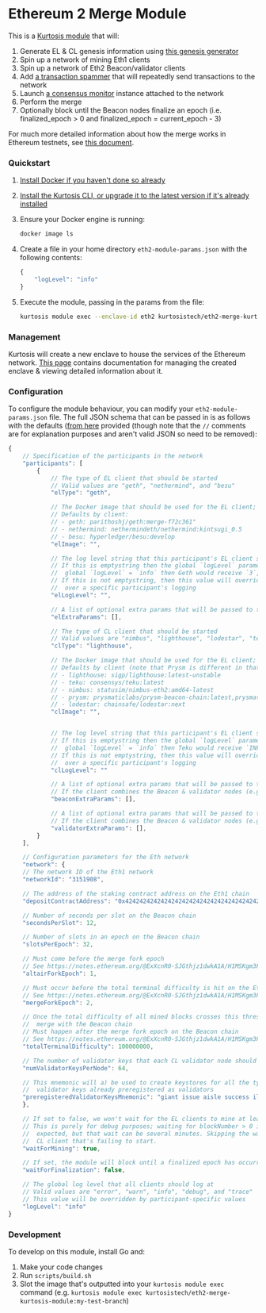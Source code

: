 Ethereum 2 Merge Module
=======================
This is a [Kurtosis module][module-docs] that will:

1. Generate EL & CL genesis information using [this genesis generator](https://github.com/skylenet/ethereum-genesis-generator)
1. Spin up a network of mining Eth1 clients
1. Spin up a network of Eth2 Beacon/validator clients
1. Add [a transaction spammer](https://github.com/kurtosis-tech/tx-fuzz) that will repeatedly send transactions to the network
1. Launch [a consensus monitor](https://github.com/ralexstokes/ethereum_consensus_monitor) instance attached to the network
1. Perform the merge
1. Optionally block until the Beacon nodes finalize an epoch (i.e. finalized_epoch > 0 and finalized_epoch = current_epoch - 3)

For much more detailed information about how the merge works in Ethereum testnets, see [this document](https://notes.ethereum.org/@ExXcnR0-SJGthjz1dwkA1A/H1MSKgm3F).

### Quickstart
1. [Install Docker if you haven't done so already][docker-installation]
1. [Install the Kurtosis CLI, or upgrade it to the latest version if it's already installed][kurtosis-cli-installation]
1. Ensure your Docker engine is running:
    ```bash
    docker image ls
    ```
1. Create a file in your home directory `eth2-module-params.json` with the following contents:

    ```javascript
    {
        "logLevel": "info"
    }
    ```

1. Execute the module, passing in the params from the file:
    ```bash
    kurtosis module exec --enclave-id eth2 kurtosistech/eth2-merge-kurtosis-module --execute-params "$(cat ~/eth2-module-params.json)"
    ```

### Management
Kurtosis will create a new enclave to house the services of the Ethereum network. [This page][using-the-cli] contains documentation for managing the created enclave & viewing detailed information about it.

### Configuration
To configure the module behaviour, you can modify your `eth2-module-params.json` file. The full JSON schema that can be passed in is as follows with the defaults ([from here](https://github.com/kurtosis-tech/eth2-merge-kurtosis-module/blob/develop/kurtosis-module/impl/module_io/default_params.go) provided (though note that the `//` comments are for explanation purposes and aren't valid JSON so need to be removed):

```javascript
{
    // Specification of the participants in the network
    "participants": [
        {
            // The type of EL client that should be started
            // Valid values are "geth", "nethermind", and "besu"
            "elType": "geth",

            // The Docker image that should be used for the EL client; leave blank to use the default for the client type
            // Defaults by client:
            // - geth: parithoshj/geth:merge-f72c361"
            // - nethermind: nethermindeth/nethermind:kintsugi_0.5
            // - besu: hyperledger/besu:develop
            "elImage": "",

            // The log level string that this participant's EL client should log at
            // If this is emptystring then the global `logLevel` parameter's value will be translated into a string appropriate for the client (e.g. if
            //  global `logLevel` = `info` then Geth would receive `3`, Besu would receive `INFO`, etc.)
            // If this is not emptystring, then this value will override the global `logLevel` setting to allow for fine-grained control
            //  over a specific participant's logging
            "elLogLevel": "",

            // A list of optional extra params that will be passed to the EL client container for modifying its behaviour
            "elExtraParams": [],

            // The type of CL client that should be started
            // Valid values are "nimbus", "lighthouse", "lodestar", "teku", and "prysm"
            "clType": "lighthouse",

            // The Docker image that should be used for the EL client; leave blank to use the default for the client type
            // Defaults by client (note that Prysm is different in that it requires two images - a Beacon and a validator - separated by a comma):
            // - lighthouse: sigp/lighthouse:latest-unstable
            // - teku: consensys/teku:latest
            // - nimbus: statusim/nimbus-eth2:amd64-latest
            // - prysm: prysmaticlabs/prysm-beacon-chain:latest,prysmaticlabs/prysm-validator:latest
            // - lodestar: chainsafe/lodestar:next
            "clImage": "",


            // The log level string that this participant's EL client should log at
            // If this is emptystring then the global `logLevel` parameter's value will be translated into a string appropriate for the client (e.g. if
            //  global `logLevel` = `info` then Teku would receive `INFO`, Prysm would receive `info`, etc.)
            // If this is not emptystring, then this value will override the global `logLevel` setting to allow for fine-grained control
            //  over a specific participant's logging
            "clLogLevel": ""

            // A list of optional extra params that will be passed to the CL client Beacon container for modifying its behaviour
            // If the client combines the Beacon & validator nodes (e.g. Teku, Nimbus), then this list will be passed to the combined Beacon-validator node
            "beaconExtraParams": [],

            // A list of optional extra params that will be passed to the CL client validator container for modifying its behaviour
            // If the client combines the Beacon & validator nodes (e.g. Teku, Nimbus), then this list will also be passed to the combined Beacon-validator node
            "validatorExtraParams": [],
        }
    ],

    // Configuration parameters for the Eth network
    "network": {
	// The network ID of the Eth1 network
	"networkId": "3151908",

	// The address of the staking contract address on the Eth1 chain
	"depositContractAddress": "0x4242424242424242424242424242424242424242",

	// Number of seconds per slot on the Beacon chain
	"secondsPerSlot": 12,

	// Number of slots in an epoch on the Beacon chain
	"slotsPerEpoch": 32,

	// Must come before the merge fork epoch
	// See https://notes.ethereum.org/@ExXcnR0-SJGthjz1dwkA1A/H1MSKgm3F
	"altairForkEpoch": 1,

	// Must occur before the total terminal difficulty is hit on the Eth1 chain
	// See https://notes.ethereum.org/@ExXcnR0-SJGthjz1dwkA1A/H1MSKgm3F
	"mergeForkEpoch": 2,

	// Once the total difficulty of all mined blocks crosses this threshold, the Eth1 chain will
	//  merge with the Beacon chain
	// Must happen after the merge fork epoch on the Beacon chain
	// See https://notes.ethereum.org/@ExXcnR0-SJGthjz1dwkA1A/H1MSKgm3F
	"totalTerminalDifficulty": 100000000,

	// The number of validator keys that each CL validator node should get
	"numValidatorKeysPerNode": 64,

	// This mnemonic will a) be used to create keystores for all the types of validators that we have and b) be used to generate a CL genesis.ssz that has the children
	//  validator keys already preregistered as validators
	"preregisteredValidatorKeysMnemonic": "giant issue aisle success illegal bike spike question tent bar rely arctic volcano long crawl hungry vocal artwork sniff fantasy very lucky have athlete"
    },

    // If set to false, we won't wait for the EL clients to mine at least 1 block before proceeding with adding the CL clients
    // This is purely for debug purposes; waiting for blockNumber > 0 is required for the CL network to behave as
    //  expected, but that wait can be several minutes. Skipping the wait can be a good way to shorten the debug loop on a
    //  CL client that's failing to start.
    "waitForMining": true,

    // If set, the module will block until a finalized epoch has occurred
    "waitForFinalization": false,

    // The global log level that all clients should log at
    // Valid values are "error", "warn", "info", "debug", and "trace"
    // This value will be overridden by participant-specific values
    "logLevel": "info"
}
```

### Development
To develop on this module, install Go and:

1. Make your code changes
1. Run `scripts/build.sh`
1. Slot the image that's outputted into your `kurtosis module exec` command (e.g. `kurtosis module exec kurtosistech/eth2-merge-kurtosis-module:my-test-branch`)

<!-- Only links below here -->
[docker-installation]: https://docs.docker.com/get-docker/
[kurtosis-cli-installation]: https://docs.kurtosistech.com/installation.html
[module-docs]: https://docs.kurtosistech.com/modules.html
[using-the-cli]: https://docs.kurtosistech.com/using-the-cli.html
